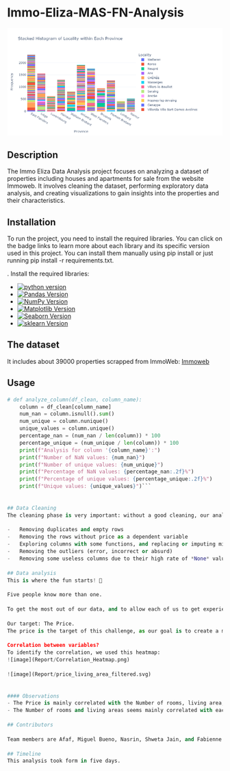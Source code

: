 
# Immo-Eliza-MAS-FN-Analysis

![image](Report/Province_locality_histogram.png)

## Description
The Immo Eliza Data Analysis project focuses on analyzing a dataset of properties including houses and apartments for sale from the website Immoweb. It involves cleaning the dataset, performing exploratory data analysis, and creating visualizations to gain insights into the properties and their characteristics.

## Installation
To run the project, you need to install the required libraries. You can click on the badge links to learn more about each library and its specific version used in this project. You can install them manually using pip install <library name> or just running pip install -r requirements.txt.

. Install the required libraries:

   - [![python version](https://img.shields.io/badge/python-3.x-blue)](https://python.org)
   - [![Pandas Version](https://img.shields.io/badge/pandas-2.x-green)](https://pandas.pydata.org/)
   - [![NumPy Version](https://img.shields.io/badge/numpy-1.x-orange)](https://numpy.org/)
   - [![Matplotlib Version](https://img.shields.io/badge/Matplotlib-3.x-red)](https://matplotlib.org/)
   - [![Seaborn Version](https://img.shields.io/badge/seaborn-0.x-yellow)](https://seaborn.pydata.org/)
   - [![sklearn Version](https://img.shields.io/badge/sklearn-0.x-grey)](https://scikit-learn.org/stable/)

## The dataset
It includes about 39000 properties scrapped from ImmoWeb: [Immoweb](https://www.immoweb.be) 

## Usage
```python
# def analyze_column(df_clean, column_name):
    column = df_clean[column_name]
    num_nan = column.isnull().sum()
    num_unique = column.nunique()
    unique_values = column.unique()
    percentage_nan = (num_nan / len(column)) * 100
    percentage_unique = (num_unique / len(column)) * 100
    print(f"Analysis for column '{column_name}':")
    print(f"Number of NaN values: {num_nan}")
    print(f"Number of unique values: {num_unique}")
    print(f"Percentage of NaN values: {percentage_nan:.2f}%")
    print(f"Percentage of unique values: {percentage_unique:.2f}%")
    print(f"Unique values: {unique_values}")```


## Data Cleaning 
The cleaning phase is very important: without a good cleaning, our analysis could be badly influenced by outliers. 

-	Removing duplicates and empty rows
-	Removing the rows without price as a dependent variable
-	Exploring columns with some functions, and replacing or imputing missing values if needed. 
-	Removing the outliers (error, incorrect or absurd)
-	Removing some useless columns due to their high rate of *None* value. 

## Data analysis 
This is where the fun starts! 🥳

Five people know more than one.

To get the most out of our data, and to allow each of us to get experience manipulating Pandas and Seaborn, we decided to work separately. One group worked on the house data and one group on the apartment data. Later we reviewed our work and merged the results.

Our target: The Price.
The price is the target of this challenge, as our goal is to create a machine-learning model to predict prices on Belgium's sales.

Correlation between variables?
To identify the correlation, we used this heatmap:
![image](Report/Correlation_Heatmap.png)

![image](Report/price_living_area_filtered.svg)


#### Observations
- The Price is mainly correlated with the Number of rooms, living area, energy consumption and the building state. 
- The Number of rooms and living areas seems mainly correlated with each other.

## Contributors

Team members are Afaf, Miguel Bueno, Nasrin, Shweta Jain, and Fabienne.

## Timeline
This analysis took form in five days.
